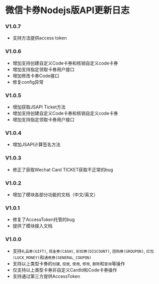 微信卡券Nodejs版API更新日志
========================

### V1.0.7

- 支持方法提供access token

### V1.0.6

- 增加支持创建自定义Code卡券和核销自定义code卡券
- 增加支持指定领取卡券用户接口
- 增加修改卡券Code接口
- 修复config异常

### V1.0.5

- 增加获取JSAPI Ticket方法
- 增加支持创建自定义Code卡券和核销自定义code卡券
- 增加支持指定领取卡券用户接口

### V1.0.4

- 增加JSAPI计算签名方法

### V1.0.3

- 修正了获取Wechat Card TICKET获取不正常的bug

### V1.0.2

- 增加了模块各部分功能的文档（中文/英文）

### V1.0.1

- 修复了AccessToken托管的bug
- 提供了模块接入文档

### V1.0.0

- 支持`礼品券(GIFT)`, `现金券(CASH)`, `折扣券(DISCOUNT)`, `团购券(GROUPON)`, `红包(LUCK_MONEY)`和`通用券(GENERAL_COUPON)`
- 支持以上类型卡券的`创建`, `投放`, `使用`, `修改`, `删除`和`查询`等操作
- 仅支持以上类型卡券非自定义CardId和Code卡券操作
- 支持通过第三方提供AccessToken
